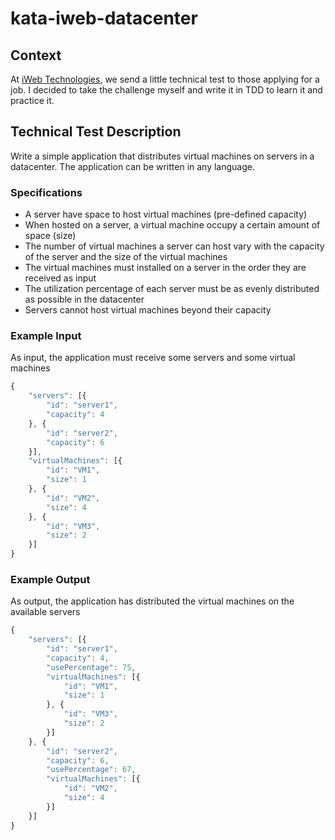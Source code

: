# kata-iweb-datacenter

## Context

At [iWeb Technologies](http://iweb.com/), we send a little technical test to those applying for a job. I decided to take the challenge myself and write it in TDD to learn it and practice it.

## Technical Test Description

Write a simple application that distributes virtual machines on servers in a datacenter. The application can be written in any language.

### Specifications

- A server have space to host virtual machines (pre-defined capacity)
- When hosted on a server, a virtual machine occupy a certain amount of space (size)
- The number of virtual machines a server can host vary with the capacity of the server and the size of the virtual machines
- The virtual machines must installed on a server in the order they are received as input
- The utilization percentage of each server must be as evenly distributed as possible in the datacenter
- Servers cannot host virtual machines beyond their capacity

### Example Input

As input, the application must receive some servers and some virtual machines

```javascript
{
    "servers": [{
        "id": "server1",
        "capacity": 4
    }, {
        "id": "server2",
        "capacity": 6
    }],
    "virtualMachines": [{
        "id": "VM1",
        "size": 1
    }, {
        "id": "VM2",
        "size": 4
    }, {
        "id": "VM3",
        "size": 2
    }]
}
```

### Example Output

As output, the application has distributed the virtual machines on the available servers

```javascript
{
    "servers": [{
        "id": "server1",
        "capacity": 4,
        "usePercentage": 75,
        "virtualMachines": [{
            "id": "VM1",
            "size": 1
        }, {
            "id": "VM3",
            "size": 2
        }]
    }, {
        "id": "server2",
        "capacity": 6,
        "usePercentage": 67,
        "virtualMachines": [{
            "id": "VM2",
            "size": 4
        }]
    }]
}
```
